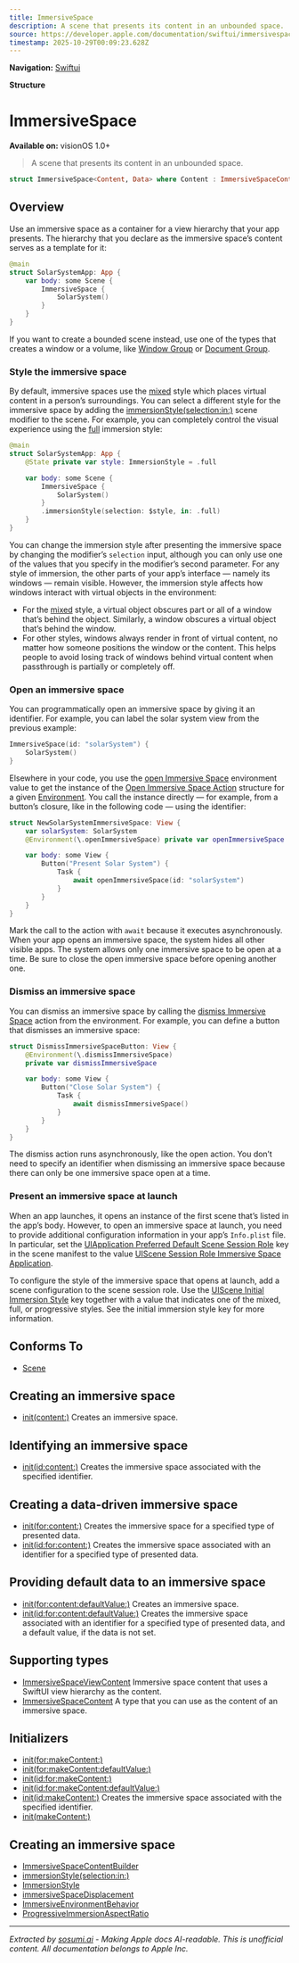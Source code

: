 ```yaml
---
title: ImmersiveSpace
description: A scene that presents its content in an unbounded space.
source: https://developer.apple.com/documentation/swiftui/immersivespace
timestamp: 2025-10-29T00:09:23.628Z
---
```


**Navigation:** [Swiftui](/documentation/swiftui)

**Structure**

# ImmersiveSpace

**Available on:** visionOS 1.0+

> A scene that presents its content in an unbounded space.

```swift
struct ImmersiveSpace<Content, Data> where Content : ImmersiveSpaceContent, Data : Decodable, Data : Encodable, Data : Hashable
```

## Overview

Use an immersive space as a container for a view hierarchy that your app presents. The hierarchy that you declare as the immersive space’s content serves as a template for it:

```swift
@main
struct SolarSystemApp: App {
    var body: some Scene {
        ImmersiveSpace {
            SolarSystem()
        }
    }
}
```

If you want to create a bounded scene instead, use one of the types that creates a window or a volume, like [Window Group](/documentation/swiftui/windowgroup) or [Document Group](/documentation/swiftui/documentgroup).

### Style the immersive space

By default, immersive spaces use the [mixed](/documentation/swiftui/immersionstyle/mixed) style which places virtual content in a person’s surroundings. You can select a different style for the immersive space by adding the [immersionStyle(selection:in:)](/documentation/swiftui/scene/immersionstyle(selection:in:)) scene modifier to the scene. For example, you can completely control the visual experience using the [full](/documentation/swiftui/immersionstyle/full) immersion style:

```swift
@main
struct SolarSystemApp: App {
    @State private var style: ImmersionStyle = .full

    var body: some Scene {
        ImmersiveSpace {
            SolarSystem()
        }
        .immersionStyle(selection: $style, in: .full)
    }
}
```

You can change the immersion style after presenting the immersive space by changing the modifier’s `selection` input, although you can only use one of the values that you specify in the modifier’s second parameter. For any style of immersion, the other parts of your app’s interface — namely its windows — remain visible. However, the immersion style affects how windows interact with virtual objects in the environment:

- For the [mixed](/documentation/swiftui/immersionstyle/mixed) style, a virtual object obscures part or all of a window that’s behind the object. Similarly, a window obscures a virtual object that’s behind the window.
- For other styles, windows always render in front of virtual content, no matter how someone positions the window or the content. This helps people to avoid losing track of windows behind virtual content when passthrough is partially or completely off.

### Open an immersive space

You can programmatically open an immersive space by giving it an identifier. For example, you can label the solar system view from the previous example:

```swift
ImmersiveSpace(id: "solarSystem") {
    SolarSystem()
}
```

Elsewhere in your code, you use the [open Immersive Space](/documentation/swiftui/environmentvalues/openimmersivespace) environment value to get the instance of the [Open Immersive Space Action](/documentation/swiftui/openimmersivespaceaction) structure for a given [Environment](/documentation/swiftui/environment). You call the instance directly — for example, from a button’s closure, like in the following code — using the identifier:

```swift
struct NewSolarSystemImmersiveSpace: View {
    var solarSystem: SolarSystem
    @Environment(\.openImmersiveSpace) private var openImmersiveSpace

    var body: some View {
        Button("Present Solar System") {
            Task {
                await openImmersiveSpace(id: "solarSystem")
            }
        }
    }
}
```

Mark the call to the action with `await` because it executes asynchronously. When your app opens an immersive space, the system hides all other visible apps. The system allows only one immersive space to be open at a time. Be sure to close the open immersive space before opening another one.

### Dismiss an immersive space

You can dismiss an immersive space by calling the [dismiss Immersive Space](/documentation/swiftui/environmentvalues/dismissimmersivespace) action from the environment. For example, you can define a button that dismisses an immersive space:

```swift
struct DismissImmersiveSpaceButton: View {
    @Environment(\.dismissImmersiveSpace)
    private var dismissImmersiveSpace

    var body: some View {
        Button("Close Solar System") {
            Task {
                await dismissImmersiveSpace()
            }
        }
    }
}
```

The dismiss action runs asynchronously, like the open action. You don’t need to specify an identifier when dismissing an immersive space because there can only be one immersive space open at a time.

### Present an immersive space at launch

When an app launches, it opens an instance of the first scene that’s listed in the app’s body. However, to open an immersive space at launch, you need to provide additional configuration information in your app’s `Info.plist` file. In particular, set the [UIApplication Preferred Default Scene Session Role](/documentation/BundleResources/Information-Property-List/UIApplicationPreferredDefaultSceneSessionRole) key in the scene manifest to the value [UIScene Session Role Immersive Space Application](/documentation/BundleResources/Information-Property-List/UIApplicationSceneManifest/UISceneConfigurations/UISceneSessionRoleImmersiveSpaceApplication).

To configure the style of the immersive space that opens at launch, add a scene configuration to the scene session role. Use the [UIScene Initial Immersion Style](/documentation/BundleResources/Information-Property-List/UIApplicationSceneManifest/UISceneConfigurations/UISceneSessionRoleImmersiveSpaceApplication/UISceneInitialImmersionStyle) key together with a value that indicates one of the mixed, full, or progressive styles. See the initial immersion style key for more information.

## Conforms To

- [Scene](/documentation/swiftui/scene)

## Creating an immersive space

- [init(content:)](/documentation/swiftui/immersivespace/init(content:)) Creates an immersive space.

## Identifying an immersive space

- [init(id:content:)](/documentation/swiftui/immersivespace/init(id:content:)) Creates the immersive space associated with the specified identifier.

## Creating a data-driven immersive space

- [init(for:content:)](/documentation/swiftui/immersivespace/init(for:content:)) Creates the immersive space for a specified type of presented data.
- [init(id:for:content:)](/documentation/swiftui/immersivespace/init(id:for:content:)) Creates the immersive space associated with an identifier for a specified type of presented data.

## Providing default data to an immersive space

- [init(for:content:defaultValue:)](/documentation/swiftui/immersivespace/init(for:content:defaultvalue:)) Creates an immersive space.
- [init(id:for:content:defaultValue:)](/documentation/swiftui/immersivespace/init(id:for:content:defaultvalue:)) Creates the immersive space associated with an identifier for a specified type of presented data, and a default value, if the data is not set.

## Supporting types

- [ImmersiveSpaceViewContent](/documentation/swiftui/immersivespaceviewcontent) Immersive space content that uses a SwiftUI view hierarchy as the content.
- [ImmersiveSpaceContent](/documentation/swiftui/immersivespacecontent) A type that you can use as the content of an immersive space.

## Initializers

- [init(for:makeContent:)](/documentation/swiftui/immersivespace/init(for:makecontent:))
- [init(for:makeContent:defaultValue:)](/documentation/swiftui/immersivespace/init(for:makecontent:defaultvalue:))
- [init(id:for:makeContent:)](/documentation/swiftui/immersivespace/init(id:for:makecontent:))
- [init(id:for:makeContent:defaultValue:)](/documentation/swiftui/immersivespace/init(id:for:makecontent:defaultvalue:))
- [init(id:makeContent:)](/documentation/swiftui/immersivespace/init(id:makecontent:)) Creates the immersive space associated with the specified identifier.
- [init(makeContent:)](/documentation/swiftui/immersivespace/init(makecontent:))

## Creating an immersive space

- [ImmersiveSpaceContentBuilder](/documentation/swiftui/immersivespacecontentbuilder)
- [immersionStyle(selection:in:)](/documentation/swiftui/scene/immersionstyle(selection:in:))
- [ImmersionStyle](/documentation/swiftui/immersionstyle)
- [immersiveSpaceDisplacement](/documentation/swiftui/environmentvalues/immersivespacedisplacement)
- [ImmersiveEnvironmentBehavior](/documentation/swiftui/immersiveenvironmentbehavior)
- [ProgressiveImmersionAspectRatio](/documentation/swiftui/progressiveimmersionaspectratio)

---

*Extracted by [sosumi.ai](https://sosumi.ai) - Making Apple docs AI-readable.*
*This is unofficial content. All documentation belongs to Apple Inc.*
